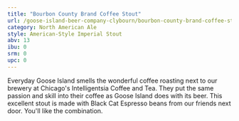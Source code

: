 ```yaml
---
title: "Bourbon County Brand Coffee Stout"
url: /goose-island-beer-company-clybourn/bourbon-county-brand-coffee-stout/
category: North American Ale
style: American-Style Imperial Stout
abv: 13
ibu: 0
srm: 0
upc: 0
---
```

Everyday Goose Island smells the wonderful coffee roasting next to our brewery at Chicago's Intelligentsia Coffee and Tea. They put the same passion and skill into their coffee as Goose Island does with its beer. This excellent stout is made with Black Cat Espresso beans from our friends next door. You'll like the combination.
